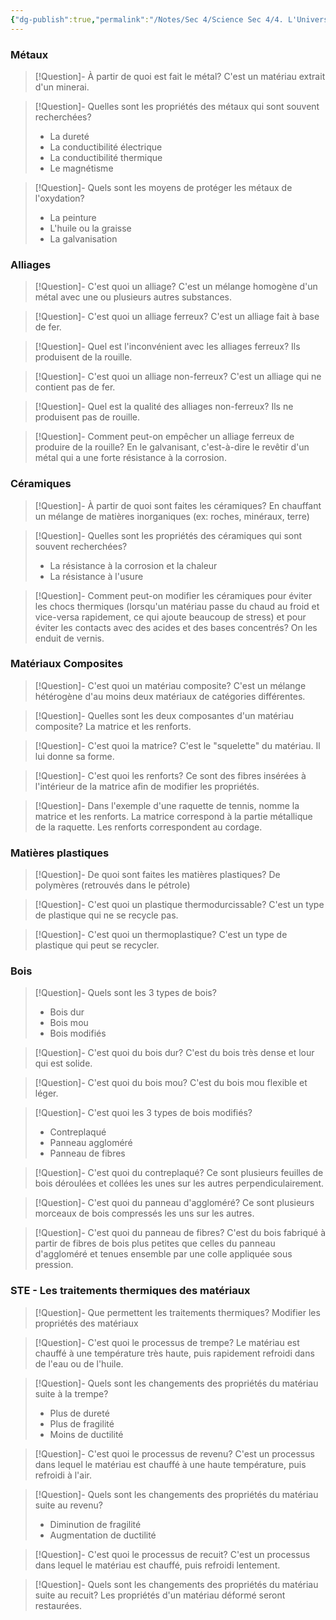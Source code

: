 ```yaml
---
{"dg-publish":true,"permalink":"/Notes/Sec 4/Science Sec 4/4. L'Univers Technologique/Chapitre 12：La fabrication des objets techniques/3. Les catégories de matériaux/"}
---
```



### Métaux

>[!Question]- À partir de quoi est fait le métal?
>C'est un matériau extrait d'un minerai.

>[!Question]- Quelles sont les propriétés des métaux qui sont souvent recherchées?
>- La dureté
>- La conductibilité électrique
>- La conductibilité thermique
>- Le magnétisme

>[!Question]- Quels sont les moyens de protéger les métaux de l'oxydation?
>- La peinture
>- L'huile ou la graisse
>- La galvanisation

### Alliages

>[!Question]- C'est quoi un alliage?
>C'est un mélange homogène d'un métal avec une ou plusieurs autres substances.

>[!Question]- C'est quoi un alliage ferreux?
>C'est un alliage fait à base de fer.

>[!Question]- Quel est l'inconvénient avec les alliages ferreux?
>Ils produisent de la rouille.

>[!Question]- C'est quoi un alliage non-ferreux?
>C'est un alliage qui ne contient pas de fer.

>[!Question]- Quel est la qualité des alliages non-ferreux?
>Ils ne produisent pas de rouille.

>[!Question]- Comment peut-on empêcher un alliage ferreux de produire de la rouille?
>En le galvanisant, c'est-à-dire le revêtir d'un métal qui a une forte résistance à la corrosion.

### Céramiques

>[!Question]- À partir de quoi sont faites les céramiques?
>En chauffant un mélange de matières inorganiques (ex: roches, minéraux, terre)

>[!Question]- Quelles sont les propriétés des céramiques qui sont souvent recherchées?
>- La résistance à la corrosion et la chaleur
>- La résistance à l'usure

>[!Question]- Comment peut-on modifier les céramiques pour éviter les chocs thermiques (lorsqu'un matériau passe du chaud au froid et vice-versa rapidement, ce qui ajoute beaucoup de stress) et pour éviter les contacts avec des acides et des bases concentrés?
>On les enduit de vernis.

### Matériaux Composites

>[!Question]- C'est quoi un matériau composite?
>C'est un mélange hétérogène d'au moins deux matériaux de catégories différentes.

>[!Question]- Quelles sont les deux composantes d'un matériau composite?
>La matrice et les renforts.

>[!Question]- C'est quoi la matrice?
>C'est le "squelette" du matériau. Il lui donne sa forme.

>[!Question]- C'est quoi les renforts?
>Ce sont des fibres insérées à l'intérieur de la matrice afin de modifier les propriétés.

>[!Question]- Dans l'exemple d'une raquette de tennis, nomme la matrice et les renforts.
>La matrice correspond à la partie métallique de la raquette.
>Les renforts correspondent au cordage.

### Matières plastiques

>[!Question]- De quoi sont faites les matières plastiques?
>De polymères (retrouvés dans le pétrole)

>[!Question]- C'est quoi un plastique thermodurcissable?
>C'est un type de plastique qui ne se recycle pas.

>[!Question]- C'est quoi un thermoplastique?
>C'est un type de plastique qui peut se recycler.


### Bois

>[!Question]- Quels sont les 3 types de bois?
>- Bois dur
>- Bois mou
>- Bois modifiés

>[!Question]- C'est quoi du bois dur?
>C'est du bois très dense et lour qui est solide.

>[!Question]- C'est quoi du bois mou?
>C'est du bois mou flexible et léger.

>[!Question]- C'est quoi les 3 types de bois modifiés?
>- Contreplaqué
>- Panneau aggloméré
>- Panneau de fibres

>[!Question]- C'est quoi du contreplaqué?
>Ce sont plusieurs feuilles de bois déroulées et collées les unes sur les autres perpendiculairement.

>[!Question]- C'est quoi du panneau d'aggloméré?
>Ce sont plusieurs morceaux de bois compressés les uns sur les autres.

>[!Question]- C'est quoi du panneau de fibres?
>C'est du bois fabriqué à partir de fibres de bois plus petites que celles du panneau d'aggloméré et tenues ensemble par une colle appliquée sous pression.


### STE - Les traitements thermiques des matériaux

>[!Question]- Que permettent les traitements thermiques?
>Modifier les propriétés des matériaux

>[!Question]- C'est quoi le processus de trempe?
>Le matériau est chauffé à une température très haute, puis rapidement refroidi dans de l'eau ou de l'huile.

>[!Question]- Quels sont les changements des propriétés du matériau suite à la trempe?
>- Plus de dureté
>- Plus de fragilité
>- Moins de ductilité

>[!Question]- C'est quoi le processus de revenu?
>C'est un processus dans lequel le matériau est chauffé à une haute température, puis refroidi à l'air.

>[!Question]- Quels sont les changements des propriétés du matériau suite au revenu?
>- Diminution de fragilité
>- Augmentation de ductilité

>[!Question]- C'est quoi le processus de recuit?
>C'est un processus dans lequel le matériau est chauffé, puis refroidi lentement.

>[!Question]- Quels sont les changements des propriétés du matériau suite au recuit?
>Les propriétés d'un matériau déformé seront restaurées.
